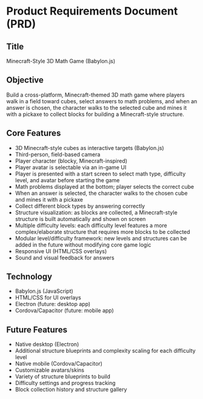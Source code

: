 # Product Requirements Document (PRD)

## Title
Minecraft-Style 3D Math Game (Babylon.js)

## Objective
Build a cross-platform, Minecraft-themed 3D math game where players walk in a field toward cubes, select answers to math problems, and when an answer is chosen, the character walks to the selected cube and mines it with a pickaxe to collect blocks for building a Minecraft-style structure.

## Core Features
- 3D Minecraft-style cubes as interactive targets (Babylon.js)
- Third-person, field-based camera
- Player character (blocky, Minecraft-inspired)
- Player avatar is selectable via an in-game UI
- Player is presented with a start screen to select math type, difficulty level, and avatar before starting the game
- Math problems displayed at the bottom; player selects the correct cube
- When an answer is selected, the character walks to the chosen cube and mines it with a pickaxe
- Collect different block types by answering correctly
- Structure visualization: as blocks are collected, a Minecraft-style structure is built automatically and shown on screen
- Multiple difficulty levels: each difficulty level features a more complex/elaborate structure that requires more blocks to be collected
- Modular level/difficulty framework: new levels and structures can be added in the future without modifying core game logic
- Responsive UI (HTML/CSS overlays)
- Sound and visual feedback for answers

## Technology
- Babylon.js (JavaScript)
- HTML/CSS for UI overlays
- Electron (future: desktop app)
- Cordova/Capacitor (future: mobile app)

## Future Features
- Native desktop (Electron)
- Additional structure blueprints and complexity scaling for each difficulty level
- Native mobile (Cordova/Capacitor)
- Customizable avatars/skins
- Variety of structure blueprints to build
- Difficulty settings and progress tracking
- Block collection history and structure gallery


